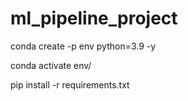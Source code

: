 # ml_pipeline_project

conda create -p env python=3.9 -y

conda activate env/

pip install -r requirements.txt
